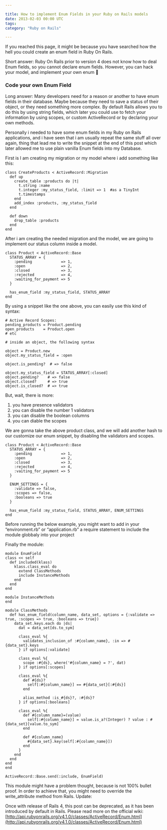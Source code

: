 ```yaml
---

title: How to implement Enum Fields in your Ruby on Rails models
date: 2013-02-03 00:00 UTC
tags: 
category: "Ruby on Rails" 

---
```


If you reached this page, it might be because you have searched how the hell you could create an enum field in Ruby On Rails.

Short answer: Ruby On Rails prior to version 4 does not know how to deal Enum fields, so you cannot declare enum fields. However, you can hack your model, and implement your own enum 🙂

### Code your own Enum Field

Long answer: Many developers need for a reason or another to have enum fields in their database. Maybe because they need to save a status of their object, or they need something more complex. By default Rails allows you to do this by using string fields, which later you could use to fetch your information by using scopes, or custom ActiveRecord or by declaring your own methods.

Personally i needed to have some enum fields in my Ruby on Rails applications, and i have seen that i am usually repeat the same stuff all over again, thing that lead me to write the snippet at the end of this post which later allowed me to use plain vanilla Enum fields into my Database.

First is I am creating my migration or my model where i add something like this:
    
    class CreateProducts < ActiveRecord::Migration  
      def up
        create_table :products do |t|
          t.string :name 
          t.integer :my_status_field, :limit => 1  #as a TinyInt 
          t.timestamps 
        end 
        add_index :products, :my_status_field 
      end
    
      def down 
        drop_table :products 
      end
    end

After i am creating the needed migration and the model, we are going to implement our status column inside a model.

    class Product < ActiveRecord::Base
      STATUS_ARRAY = {
        :pending             => 1,
        :open                => 2, 
        :closed              => 3, 
        :rejected            => 4, 
        :waiting_for_payment => 5 
      }
    
      has_enum_field :my_status_field, STATUS_ARRAY
    end

By using a snippet like the one above, you can easily use this kind of syntax:

    # Active Record Scopes:
    pending_products = Product.pending
    open_products    = Product.open
    # etc
    
    # inside an object, the following syntax
    
    object = Product.new
    object.my_status_field = :open
    
    object.is_pending?  # => false
    
    object.my_status_field = STATUS_ARRAY[:closed]
    object.pending?    # => false
    object.closed?     # => true
    object.is_closed?  # => true

But, wait, there is more:

1. you have presence validators
2. you can disable the number 1 validators
3. you can disable the boolean columns
4. you can diable the scopes

We are gonna take the above product class, and we will add another hash to our customize our enum snippet, by disabling the validators and scopes.

    class Product < ActiveRecord::Base
      STATUS_ARRAY = {
        :pending             => 1,
        :open                => 2,
        :closed              => 3,
        :rejected            => 4,
        :vaiting_for_payment => 5
      }
    
      ENUM_SETTINGS = {
        :validate => false,
        :scopes => false,
        :booleans => true
      }
    
      has_enum_field :my_status_field, STATUS_ARRAY, ENUM_SETTINGS
    end

Before running the below example, you might want to add in your “environment.rb” or “application.rb” a require statement to include the module globbaly into your project

Finally the module:

    module EnumField 
    class << self
      def included(klass) 
        klass.class_eval do 
          extend ClassMethods 
          include InstanceMethods 
        end 
      end 
    end
    
    module InstanceMethods
    end
    
    module ClassMethods
      def has_enum_field(column_name, data_set, options = {:validate => true, :scopes => true, :booleans => true})
        data_set.keys.each do |ds| 
          dat = data_set[ds.to_sym]
    
          class_eval %{
            validates_inclusion_of :#{column_name}, :in => #{data_set}.keys  
          } if options[:validate] 
    
          class_eval %{
            scope :#{ds}, where('#{column_name} = ?', dat)
          } if options[:scopes] 
    
          class_eval %{
            def #{ds}?
              self[:#{column_name}] == #{data_set}[:#{ds}]
            end
    
            alias_method :is_#{ds}?, :#{ds}?
          } if options[:booleans] 
    
          class_eval %{
            def #{column_name}=(value)
              self[:#{column_name}] = value.is_a?(Integer) ? value : #{data_set}[value.to_sym]
            end
    
            def #{column_name}
              #{data_set}.key(self[:#{column_name}])
            end
          }
        end
      end
    end
    end
    
    ActiveRecord::Base.send(:include, EnumField)


This module might have a problem thought, because is not 100% bullet proof. In order to achieve that, you might need to override the write_attribute method from Rails.
Update:

Once with release of Rails 4, this post can be deprecated, as it has been introduced by default in Rails. Please read more on the official wiki: [http://api.rubyonrails.org/v4.1.0/classes/ActiveRecord/Enum.html](http://api.rubyonrails.org/v4.1.0/classes/ActiveRecord/Enum.html)
